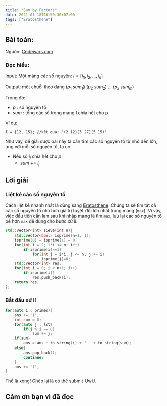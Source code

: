```yaml
---
title: "Sum by Factors"
date: 2021-01-18T16:50:30+07:00
tags: ["Eratosthene"]
---
```


## Bài toán:
Nguồn: [Codewars.com](https://www.codewars.com/kata/54d496788776e49e6b00052f)
### Đọc hiểu:
Input: Một mảng các số nguyên: $I = [i_1, i_2 ,..., i_n]$

Output: một chuỗi theo dạng ($p_1$ $sum_1$) ($p_2$ $sum_2$) ... ($p_x$ $sum_m$)

Trong đó:
- $p$ : số nguyên tố
- $sum$ : tổng các số trong mảng I chia hết cho p

Ví dụ:
```
I = {12, 15}; //kết quả: "(2 12)(3 27)(5 15)"
```
Như vậy, để giải được bài này ta cần tìm các số nguyên tố từ nhỏ đến lớn, ứng với mỗi số nguyên tố, ta có:
- Nếu số $i_j$ chia hết cho $p$
    - $sum$ += $i_j$
## Lời giải
### Liệt kê các số nguyên tố
Cách liệt kê nhanh nhất là dùng sàng [Eratosthene](https://vi.wikipedia.org/wiki/S%C3%A0ng_Eratosthenes). Chúng ta sẽ tìm tất cả các số nguyên tố nhỏ hơn giá trị tuyệt đối lớn nhất trong mảng (`max`). Vì vậy, việc đầu tiên cần làm sau khi nhập mảng là tìm `max`, lưu lại các số nguyên tố bé hơn `max` để dùng cho bước xử lí.
```cpp
std::vector<int> sieve(int n){
    std::vector<bool> isprime(n+1, 1);
    isprime[0] = isprime[1] = 0;
    for(int i = 2; i*i <= n; i++)
        if(isprime[i]==1)
            for(int j = i*i; j <= n; j += i)
                isprime[j]=0;
    std::vector<int> res;
    for(int i = 0; i < n+1; i++)
        if(isprime[i])
            res.push_back(i);
    return res;
};
```
### Bắt đầu xử lí
```cpp
for(auto i : primes){
    ans += '(';
    int sum = 0;
    for(auto j : lst)
        if(j % i == 0)
            sum += j;
    if(sum)
        ans = ans + to_string(i) + ' ' + to_string(sum);
    else{
        ans.pop_back();
        continue;
    }
    ans += ')';
}
```
Thế là xong! Ghép lại là có thể submit UwU.
## Cảm ơn bạn vì đã đọc
